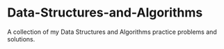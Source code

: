 # Data-Structures-and-Algorithms
A collection of my Data Structures and Algorithms practice problems and solutions.
